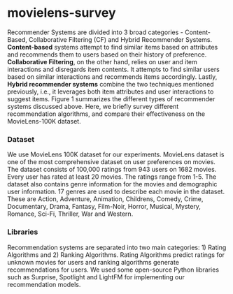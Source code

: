 # movielens-survey

Recommender Systems are divided into 3 broad categories - Content-Based, Collaborative Filtering (CF) and Hybrid Recommender Systems. **Content-based** systems attempt to find similar items based on attributes and recommends them to users based on their history of preference. 
**Collaborative Filtering**, on the other hand, relies on user and item interactions and disregards item contents. 
It attempts to find similar users based on similar interactions and recommends items accordingly. Lastly, **Hybrid recommender systems** combine the two techniques mentioned previously, i.e., it leverages both item attributes and user interactions to suggest items. Figure 1 summarizes the different types of recommender systems discussed above.
Here, we briefly survey different recommendation algorithms, and compare their effectiveness on the MovieLens-100K dataset.

### Dataset
We use MovieLens 100K dataset for our experiments. MovieLens dataset is one of the most comprehensive dataset on user preferences on movies. The dataset consists of 100,000 ratings from 943 users on 1682 movies. Every user has rated at least 20 movies. The ratings range from 1-5. The dataset also contains genre information for the movies and demographic user information. 17 genres are used to describe each movie in the dataset. 
These are Action, Adventure, Animation, Childrens, Comedy, Crime, Documentary, Drama, Fantasy, Film-Noir, Horror, Musical, Mystery, Romance, Sci-Fi, Thriller, War and Western.

### Libraries
Recommendation systems are separated into two main categories: 1) Rating Algorithms and 2) Ranking Algorithms. Rating Algorithms predict ratings for unknown movies for users and ranking algorithms generate recommendations for users. We used some open-source Python libraries such as Surprise, Spotlight and LightFM for implementing our recommendation models.

